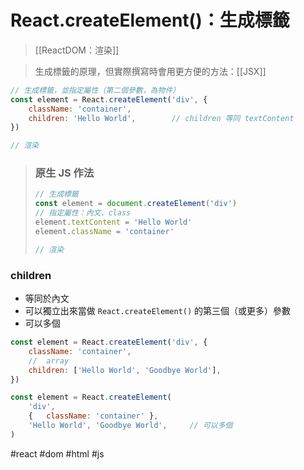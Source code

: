 # React.createElement()：生成標籤
>[[ReactDOM：渲染]]

>生成標籤的原理，但實際撰寫時會用更方便的方法：[[JSX]]

```js
// 生成標籤，並指定屬性（第二個參數，為物件）
const element = React.createElement('div', {
	className: 'container',
	children: 'Hello World',		// children 等同 textContent
})

// 渲染
```
>### 原生 JS 作法
>```js
>// 生成標籤
>const element = document.createElement('div')
>// 指定屬性：內文、class 
>element.textContent = 'Hello World'
>element.className = 'container'
>
>// 渲染
>```

### children
- 等同於內文
- 可以獨立出來當做 `React.createElement()` 的第三個（或更多）參數
- 可以多個

```js
const element = React.createElement('div', {
	className: 'container',
	//  array
	children: ['Hello World', 'Goodbye World'],
})
```
```js
const element = React.createElement(
	'div', 
	{	className: 'container' },
	'Hello World', 'Goodbye World', 	// 可以多個
)
```
#react #dom #html #js
